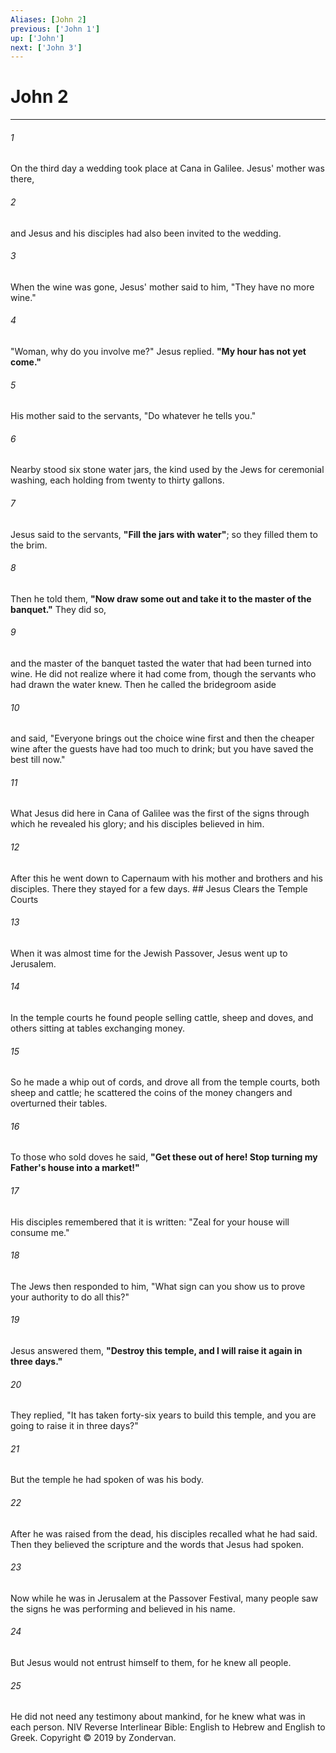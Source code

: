 ```yaml
---
Aliases: [John 2]
previous: ['John 1']
up: ['John']
next: ['John 3']
---
```

# John 2

***


###### 1 
On the third day a wedding took place at Cana in Galilee. Jesus' mother was there, 

###### 2 
and Jesus and his disciples had also been invited to the wedding. 

###### 3 
When the wine was gone, Jesus' mother said to him, "They have no more wine." 

###### 4 
"Woman, why do you involve me?" Jesus replied. **"My hour has not yet come."** 

###### 5 
His mother said to the servants, "Do whatever he tells you." 

###### 6 
Nearby stood six stone water jars, the kind used by the Jews for ceremonial washing, each holding from twenty to thirty gallons. 

###### 7 
Jesus said to the servants, **"Fill the jars with water"**; so they filled them to the brim. 

###### 8 
Then he told them, **"Now draw some out and take it to the master of the banquet."** They did so, 

###### 9 
and the master of the banquet tasted the water that had been turned into wine. He did not realize where it had come from, though the servants who had drawn the water knew. Then he called the bridegroom aside 

###### 10 
and said, "Everyone brings out the choice wine first and then the cheaper wine after the guests have had too much to drink; but you have saved the best till now." 

###### 11 
What Jesus did here in Cana of Galilee was the first of the signs through which he revealed his glory; and his disciples believed in him. 

###### 12 
After this he went down to Capernaum with his mother and brothers and his disciples. There they stayed for a few days. ## Jesus Clears the Temple Courts 

###### 13 
When it was almost time for the Jewish Passover, Jesus went up to Jerusalem. 

###### 14 
In the temple courts he found people selling cattle, sheep and doves, and others sitting at tables exchanging money. 

###### 15 
So he made a whip out of cords, and drove all from the temple courts, both sheep and cattle; he scattered the coins of the money changers and overturned their tables. 

###### 16 
To those who sold doves he said, **"Get these out of here! Stop turning my Father's house into a market!"** 

###### 17 
His disciples remembered that it is written: "Zeal for your house will consume me." 

###### 18 
The Jews then responded to him, "What sign can you show us to prove your authority to do all this?" 

###### 19 
Jesus answered them, **"Destroy this temple, and I will raise it again in three days."** 

###### 20 
They replied, "It has taken forty-six years to build this temple, and you are going to raise it in three days?" 

###### 21 
But the temple he had spoken of was his body. 

###### 22 
After he was raised from the dead, his disciples recalled what he had said. Then they believed the scripture and the words that Jesus had spoken. 

###### 23 
Now while he was in Jerusalem at the Passover Festival, many people saw the signs he was performing and believed in his name. 

###### 24 
But Jesus would not entrust himself to them, for he knew all people. 

###### 25 
He did not need any testimony about mankind, for he knew what was in each person. NIV Reverse Interlinear Bible: English to Hebrew and English to Greek. Copyright © 2019 by Zondervan.
